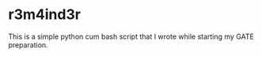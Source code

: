 # r3m4ind3r
This is a simple python cum bash script that I wrote while starting my GATE preparation.
